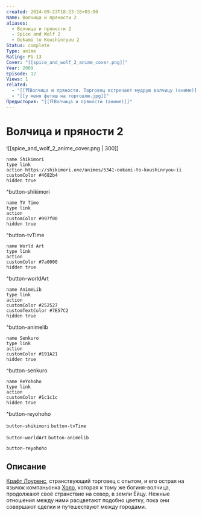 ```yaml
---
created: 2024-09-23T18:23:18+03:00
Name: Волчица и пряности 2
aliases:
  - Волчица и пряности 2
  - Spice and Wolf 2
  - Ookami to Koushinryou 2
Status: complete
Type: anime
Rating: PG-13
Cover: "[[spice_and_wolf_2_anime_cover.png]]"
Year: 2009
Episode: 12
Views: 1
related:
  - "[[⛩️Волчица и пряности. Торговец встречает мудрую волчицу (аниме)]]"
  - "[[у меня фетиш на торговлю.jpg]]"
Предыстория: "[[⛩️Волчица и пряности (аниме)]]"
---
```


# Волчица и пряности 2

![[spice_and_wolf_2_anime_cover.png | 300]]

```button
name Shikimori
type link
action https://shikimori.one/animes/5341-ookami-to-koushinryou-ii
customColor #4682b4
hidden true
```
^button-shikimori

```button
name TV Time
type link
action 
customColor #997f00
hidden true
```
^button-tvTime

```button
name World Art
type link
action 
customColor #7a0000
hidden true
```
^button-worldArt

```button
name AnimeLib
type link
action 
customColor #252527
customTextColor #7E57C2
hidden true
```
^button-animelib

```button
name Senkuro
type link
action 
customColor #191A21
hidden true
```
^button-senkuro

```button
name ReYohoho
type link
action 
customColor #1c1c1c
hidden true
```
^button-reyohoho



`button-shikimori` `button-tvTime`

`button-worldArt` `button-animelib`

`button-reyohoho`

## Описание

[Крафт Лоуренс](https://shikimori.one/characters/7374-kraft-lawrence), странствующий торговец с опытом, и его острая на язычок компаньонка [Холо](https://shikimori.one/characters/7373-holo), которая к тому же богиня-волчица, продолжают своё странствие на север, в земли Ёйцу. Нежные отношения между ними расцветают подобно цветку, пока они совершают сделки и путешествуют между городами.
